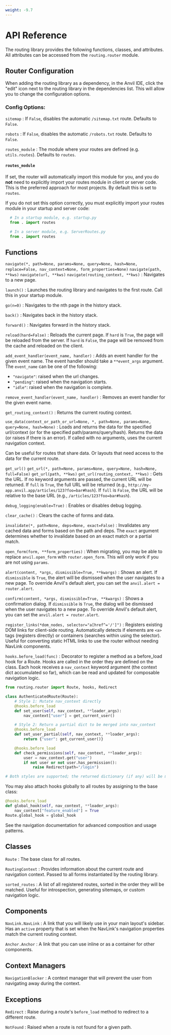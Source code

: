 ```yaml
---
weight: -9.7
---
```


# API Reference

The routing library provides the following functions, classes, and attributes.
All attributes can be accessed from the `routing.router` module.

## Router Configuration

When adding the routing library as a dependency, in the Anvil IDE, click the "edit" icon next to the routing library in the dependencies list. This will allow you to change the configuration options.

### Config Options:

`sitemap`
: If `False`, disables the automatic `/sitemap.txt` route. Defaults to `False`.

`robots`
: If `False`, disables the automatic `/robots.txt` route. Defaults to `False`.

`routes_module`
: The module where your routes are defined (e.g. `utils.routes`). Defaults to `routes`.

#### `routes_module`

If set, the router will automatically import this module for you, and you do **not** need to explicitly import your routes module in client or server code. This is the preferred approach for most projects. By default this is set to `routes`.

If you do not set this option correctly, you must explicitly import your routes module in your startup and server code:

```python
  # In a startup module, e.g. startup.py
  from . import routes

  # In a server module, e.g. ServerRoutes.py
  from . import routes
```


## Functions

`navigate(*, path=None, params=None, query=None, hash=None, replace=False, nav_context=None, form_properties=None)`
`navigate(path, **kws)`
`navigate(url, **kws)`
`navigate(routing_context, **kws)`
: Navigates to a new page.

`launch()`
: Launches the routing library and navigates to the first route. Call this in your startup module.

`go(n=0)`
: Navigates to the nth page in the history stack.

`back()`
: Navigates back in the history stack.

`forward()`
: Navigates forward in the history stack.

`reload(hard=False)`
: Reloads the current page. If `hard` is `True`, the page will be reloaded from the server. If `hard` is `False`, the page will be removed from the cache and reloaded on the client.

`add_event_handler(event_name, handler)`
: Adds an event handler for the given event name. The event handler should take a `**event_args` argument. The `event_name` can be one of the following:

-   `"navigate"`: raised when the url changes.
-   `"pending"`: raised when the navigation starts.
-   `"idle"`: raised when the navigation is complete.

`remove_event_handler(event_name, handler)`
: Removes an event handler for the given event name.

`get_routing_context()`
: Returns the current routing context.

`use_data(context_or_path_or_url=None, *, path=None, params=None, query=None, hash=None)`
: Loads and returns the data for the specified url/context (or for the specified path/params/query/hash). Returns the data (or raises if there is an error). If called with no arguments, uses the current navigation context.

Can be useful for routes that share data. Or layouts that need access to the data for the current route.

`get_url()`
`get_url(*, path=None, params=None, query=None, hash=None, full=False)`
`get_url(path, **kws)`
`get_url(routing_context, **kws)`
: Gets the URL. If no keyword arguments are passed, the current URL will be returned. If `full` is `True`, the full URL will be returned (e.g., `http://my-app.anvil.app/articles/123?foo=bar#hash`). If `full` is `False`, the URL will be relative to the base URL (e.g., `/articles/123?foo=bar#hash`).

`debug_logging(enable=True)`
: Enables or disables debug logging.

`clear_cache()`
: Clears the cache of forms and data.

`invalidate(*, path=None, deps=None, exact=False)`
: Invalidates any cached data and forms based on the path and deps. The `exact` argument determines whether to invalidate based on an exact match or a partial match.

`open_form(form, **form_properties)`
: When migrating, you may be able to replace `anvil.open_form` with `router.open_form`. This will only work if you are not using `params`.

`alert(content, *args, dismissible=True, **kwargs)`
: Shows an alert. If `dismissible` is `True`, the alert will be dismissed when the user navigates to a new page. To override Anvil's default alert, you can set the `anvil.alert = router.alert`.

`confirm(content, *args, dismissible=True, **kwargs)`
: Shows a confirmation dialog. If `dismissible` is `True`, the dialog will be dismissed when the user navigates to a new page. To override Anvil's default alert, you can set the `anvil.alert = router.alert`.

`register_links(*dom_nodes, selector="a[href^='/']")`
: Registers existing DOM links for client-side routing. Automatically detects if elements are `<a>` tags (registers directly) or containers (searches within using the selector). Useful for converting static HTML links to use the router without needing NavLink components.

`hooks.before_load(func)`
: Decorator to register a method as a before_load hook for a Route. Hooks are called in the order they are defined on the class. Each hook receives a `nav_context` keyword argument (the context dict accumulated so far), which can be read and updated for composable navigation logic.

```python
from routing.router import Route, hooks, Redirect

class AuthenticatedRoute(Route):
    # Style 1: Mutate nav_context directly
    @hooks.before_load
    def set_user(self, nav_context, **loader_args):
        nav_context["user"] = get_current_user()

    # Style 2: Return a partial dict to be merged into nav_context
    @hooks.before_load
    def set_user_partial(self, nav_context, **loader_args):
        return {"user": get_current_user()}

    @hooks.before_load
    def check_permissions(self, nav_context, **loader_args):
        user = nav_context.get("user")
        if not user or not user.has_permission():
            raise Redirect(path="/login")

# Both styles are supported; the returned dictionary (if any) will be merged into nav_context after the hook runs.
```

You may also attach hooks globally to all routes by assigning to the base class:

```python
@hooks.before_load
def global_hook(self, nav_context, **loader_args):
    nav_context["feature_enabled"] = True
Route.global_hook = global_hook
```

See the navigation documentation for advanced composition and usage patterns.

## Classes

`Route`
: The base class for all routes.

`RoutingContext`
: Provides information about the current route and navigation context. Passed to all forms instantiated by the routing library.

`sorted_routes`
: A list of all registered routes, sorted in the order they will be matched. Useful for introspection, generating sitemaps, or custom navigation logic.

## Components

`NavLink.NavLink`
: A link that you will likely use in your main layout's sidebar. Has an `active` property that is set when the NavLink's navigation properties match the current routing context.

`Anchor.Anchor`
: A link that you can use inline or as a container for other components.

## Context Managers

`NavigationBlocker`
: A context manager that will prevent the user from navigating away during the context.

## Exceptions

`Redirect`
: Raise during a route's `before_load` method to redirect to a different route.

`NotFound`
: Raised when a route is not found for a given path.
